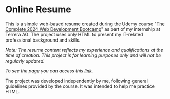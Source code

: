 # Online Resume
This is a simple web-based resume created during the Udemy course "[The Complete 2024 Web Development Bootcamp](https://www.udemy.com/course/the-complete-web-development-bootcamp/)" as part of my internship at Terrera AG. The project uses only HTML to present my IT-related professional background and skills.

*Note: The resume content reflects my experience and qualifications at the time of creation. This project is for learning purposes only and will not be regularly updated.*

*To see the page you can access this [link](https://ciocolici.github.io/Online-Resume/).*

The project was developed independently by me, following general guidelines provided by the course. It was intended to help me practice HTML.
